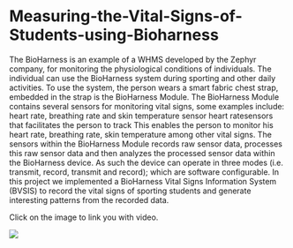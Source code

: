 # Measuring-the-Vital-Signs-of-Students-using-Bioharness
The BioHarness is an example of a WHMS developed by the
Zephyr company, for monitoring the physiological conditions of individuals. The individual can use the BioHarness system during sporting and
other daily activities. To use the system, the person wears a smart fabric chest strap, embedded in the strap is the BioHarness Module. The
BioHarness Module contains several sensors for monitoring vital signs,
some examples include: heart rate, breathing rate and skin temperature
sensor heart ratesensors that facilitates the person to track This enables
the person to monitor his heart rate, breathing rate, skin temperature
among other vital signs.
The sensors within the BioHarness Module records raw sensor data, processes this raw sensor data and then analyzes the processed sensor data
within the BioHarness device. As such the device can operate in three
modes (i.e. transmit, record, transmit and record); which are software
configurable. In this project we implemented a BioHarness Vital Signs
Information System (BVSIS) to record the vital signs of sporting students and generate interesting patterns from the recorded data.

Click on the image to link you with video.

[![](http://img.youtube.com/vi/SIIOCNQ3Oyc/0.jpg)](http://www.youtube.com/watch?v=SIIOCNQ3Oyc "Bioharness")
